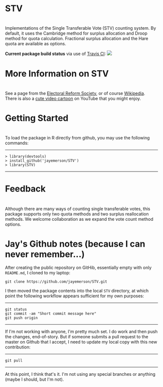 # STV
#
Implementations of the Single Transferable Vote (STV) counting 
system. By default, it uses the Cambridge method for surplus allocation
and Droop method for quota calculation.  Fractional surplus allocation
and the Hare quota are available as options.

<b>Current package build status</b> via use of
[Travis CI](https://travis-ci.org/jayemerson/STV):
<a href="https://travis-ci.org/jayemerson/STV"><img src="https://travis-ci.org/jayemerson/STV.svg?branch=master"></a>

# More Information on STV
#
See a page from the <a href="https://www.electoral-reform.org.uk/voting-systems/types-of-voting-system/single-transferable-vote/">Electoral Reform Society</a>, or
of course <a href="https://en.wikipedia.org/wiki/Single_transferable_vote">Wikipedia</a>.
There is also a <a href="https://www.youtube.com/watch?v=l8XOZJkozfI">cute video
cartoon</a> on YouTube that you might enjoy.

# Getting Started
#
To load the package in R directly from github, you may use the following commands:

---
    > library(devtools)
    > install_github('jayemerson/STV')
    > library(STV)
---

# Feedback
#
Although there are many ways of counting single transferable votes, this package supports only two quota methods and two surplus reallocation methods. We welcome collaboration as we expand the vote count method options.

# Jay's Github notes (because I can never remember...)

After creating the public repository on GitHib, essentially empty
with only `README.md`, I cloned to my laptop:

    git clone https://github.com/jayemerson/STV.git
    
I then moved the package contents into the local `STV` directory,
at which point the following workflow appears sufficient for my own
purposes:

---
    git status
    git commit -am "Short commit message here"
    git push origin
---

If I'm not working with anyone, I'm pretty much set.  I do work and then
push the changes, end-of-story.  But if someone submits a pull request
to the master on Github that I accept, I need to update my local copy
with this new contribution:

---
    git pull
---

At this point, I think that's it.  I'm not using any special branches
or anything (maybe I should, but I'm not).
